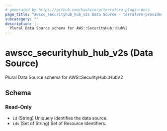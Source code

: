 ```yaml
---
# generated by https://github.com/hashicorp/terraform-plugin-docs
page_title: "awscc_securityhub_hub_v2s Data Source - terraform-provider-awscc"
subcategory: ""
description: |-
  Plural Data Source schema for AWS::SecurityHub::HubV2
---
```


# awscc_securityhub_hub_v2s (Data Source)

Plural Data Source schema for AWS::SecurityHub::HubV2



<!-- schema generated by tfplugindocs -->
## Schema

### Read-Only

- `id` (String) Uniquely identifies the data source.
- `ids` (Set of String) Set of Resource Identifiers.
